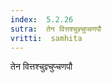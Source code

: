 ```yaml
---
index:  5.2.26
sutra:  तेन वित्तश्चुज्ञ्चुप्चणपौ
vritti:  samhita 
---
```


तेन वित्तश्चुज्ञ्चुप्चणपौ

